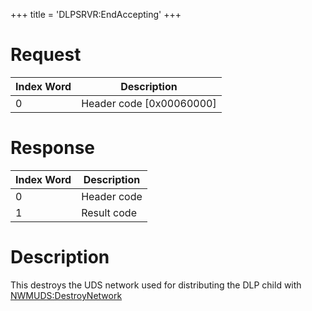 +++
title = 'DLPSRVR:EndAccepting'
+++

# Request

| Index Word | Description                |
|------------|----------------------------|
| 0          | Header code \[0x00060000\] |

# Response

| Index Word | Description |
|------------|-------------|
| 0          | Header code |
| 1          | Result code |

# Description

This destroys the UDS network used for distributing the DLP child with
[NWMUDS:DestroyNetwork](NWMUDS:DestroyNetwork "wikilink")